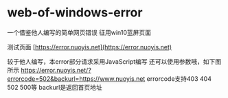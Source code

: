 # web-of-windows-error
一个借鉴他人编写的简单网页错误 征用win10蓝屏页面

测试页面
[https://error.nuoyis.net](https://error.nuoyis.net)

较于他人编写，本error部分请求采用JavaScript编写
还可以使用参数哦，如下图所示
https://error.nuoyis.net/?errorcode=502&backurl=https://www.nuoyis.net
errorcode支持403  404  502  500等
backurl是返回首页地址
